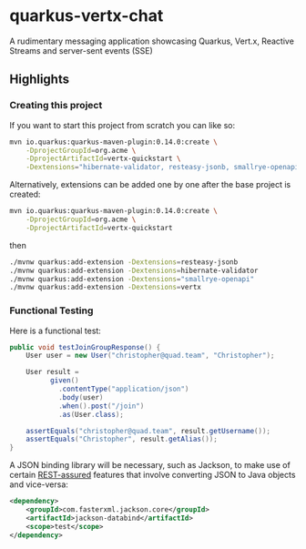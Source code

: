 # quarkus-vertx-chat
A rudimentary messaging application showcasing Quarkus, Vert.x, Reactive Streams and server-sent events (SSE)

## Highlights
### Creating this project
If you want to start this project from scratch you can like so:

```bash
mvn io.quarkus:quarkus-maven-plugin:0.14.0:create \
    -DprojectGroupId=org.acme \
    -DprojectArtifactId=vertx-quickstart \
    -Dextensions="hibernate-validator, resteasy-jsonb, smallrye-openapi, vertx"
```

Alternatively, extensions can be added one by one after the base project is created:

```bash
mvn io.quarkus:quarkus-maven-plugin:0.14.0:create \
    -DprojectGroupId=org.acme \
    -DprojectArtifactId=vertx-quickstart
```

then

```bash
./mvnw quarkus:add-extension -Dextensions=resteasy-jsonb
./mvnw quarkus:add-extension -Dextensions=hibernate-validator
./mvnw quarkus:add-extension -Dextensions="smallrye-openapi"
./mvnw quarkus:add-extension -Dextensions=vertx
```

### Functional Testing
Here is a functional test:

```java
public void testJoinGroupResponse() {
    User user = new User("christopher@quad.team", "Christopher");

    User result =
          given()
            .contentType("application/json")
            .body(user)
            .when().post("/join")
            .as(User.class);

    assertEquals("christopher@quad.team", result.getUsername());
    assertEquals("Christopher", result.getAlias());
}
```

A JSON binding library will be necessary, such as Jackson, to make use of certain [REST-assured](http://rest-assured.io/) features that involve converting JSON to Java objects and vice-versa:
```xml
<dependency>
    <groupId>com.fasterxml.jackson.core</groupId>
    <artifactId>jackson-databind</artifactId>
    <scope>test</scope>
</dependency>
```
